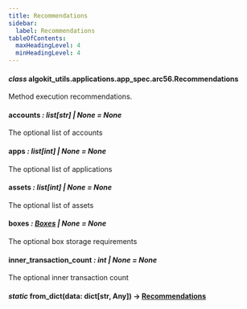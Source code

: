 ```yaml
---
title: Recommendations
sidebar:
  label: Recommendations
tableOfContents:
  maxHeadingLevel: 4
  minHeadingLevel: 4
---
```


#### _class_ algokit_utils.applications.app_spec.arc56.Recommendations

Method execution recommendations.

#### accounts _: list[str] | None_ _= None_

The optional list of accounts

#### apps _: list[int] | None_ _= None_

The optional list of applications

#### assets _: list[int] | None_ _= None_

The optional list of assets

#### boxes _: [Boxes](Boxes.md#algokit_utils.applications.app_spec.arc56.Boxes) | None_ _= None_

The optional box storage requirements

#### inner_transaction_count _: int | None_ _= None_

The optional inner transaction count

#### _static_ from_dict(data: dict[str, Any]) → [Recommendations](#algokit_utils.applications.app_spec.arc56.Recommendations)
